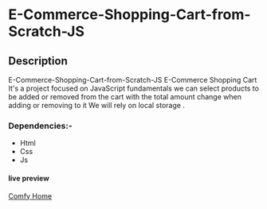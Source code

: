 # E-Commerce-Shopping-Cart-from-Scratch-JS

## Description

E-Commerce-Shopping-Cart-from-Scratch-JS  E-Commerce Shopping Cart It's a project focused on JavaScript fundamentals we can select products to be added or removed from the cart with the total amount change when adding or removing to it We will rely on local storage .

### Dependencies:-
* Html
* Css
* Js

#### live preview 
[Comfy Home](https://comfy-house096.netlify.app/)
